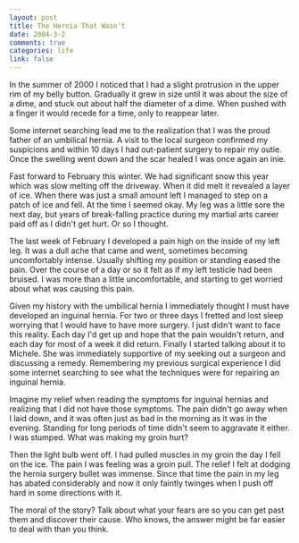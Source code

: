 ```yaml
--- 
layout: post
title: The Hernia That Wasn't
date: 2004-3-2
comments: true
categories: life
link: false
---
```

In the summer of 2000 I noticed that I had a slight protrusion in the upper rim of my belly button. Gradually it grew in size until it was about the size of a dime, and stuck out about half the diameter of a dime. When pushed with a finger it would recede for a time, only to reappear later.

Some internet searching lead me to the realization that I was the proud father of an umbilical hernia. A visit to the local surgeon confirmed my suspicions and within 10 days I had out-patient surgery to repair my outie. Once the swelling went down and the scar healed I was once again an inie.

Fast forward to February this winter. We had significant snow this year which was slow melting off the driveway. When it did melt it revealed a layer of ice. When there was just a small amount left I managed to step on a patch of ice and fell. At the time I seemed okay. My leg was a little sore the next day, but years of break-falling practice during my martial arts career paid off as I didn't get hurt. Or so I thought.

The last week of February I developed a pain high on the inside of my left leg. It was a dull ache that came and went, sometimes becoming uncomfortably intense. Usually shifting my position or standing eased the pain. Over the course of a day or so it felt as if my left testicle had been bruised. I was more than a little uncomfortable, and starting to get worried about what was causing this pain.

Given my history with the umbilical hernia I immediately thought I must have developed an inguinal hernia. For two or three days I fretted and lost sleep worrying that I would have to have more surgery. I just didn't want to face this reality. Each day I'd get up and hope that the pain wouldn't return, and each day for most of a week it did return. Finally I started talking about it to Michele. She was immediately supportive of my seeking out a surgeon and discussing a remedy. Remembering my previous surgical experience I did some internet searching to see what the techniques were for repairing an inguinal hernia.

Imagine my relief when reading the symptoms for inguinal hernias and realizing that I did not have those symptoms. The pain didn't go away when I laid down, and it was often just as bad in the morning as it was in the evening. Standing for long periods of time didn't seem to aggravate it either. I was stumped. What was making my groin hurt?

Then the light bulb went off. I had pulled muscles in my groin the day I fell on the ice. The pain I was feeling was a groin pull. The relief I felt at dodging the hernia surgery bullet was immense. Since that time the pain in my leg has abated considerably and now it only faintly twinges when I push off hard in some directions with it.

The moral of the story? Talk about what your fears are so you can get past them and discover their cause. Who knows, the answer might be far easier to deal with than you think.

